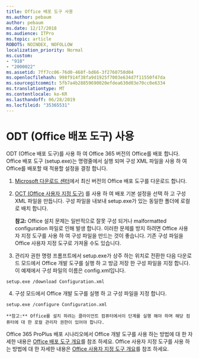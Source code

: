 ```yaml
---
title: Office 배포 도구 사용
ms.author: pebaum
author: pebaum
ms.date: 12/17/2018
ms.audience: ITPro
ms.topic: article
ROBOTS: NOINDEX, NOFOLLOW
localization_priority: Normal
ms.custom:
- "918"
- "2000022"
ms.assetid: 7ff7cc06-76d0-468f-bd66-3f2760750d04
ms.openlocfilehash: 998f914f38fa9d1925f7003e634d7f11550f47da
ms.sourcegitcommit: 5fb7a4b28859690020efdea630d03e70cc0e6334
ms.translationtype: MT
ms.contentlocale: ko-KR
ms.lasthandoff: 06/28/2019
ms.locfileid: "35365531"
---
```

# <a name="using-the-office-deployment-tool-odt"></a>ODT (Office 배포 도구) 사용

ODT (Office 배포 도구)를 사용 하 여 Office 365 버전의 Office를 배포 합니다. Office 배포 도구 (setup.exe)는 명령줄에서 실행 되며 구성 XML 파일을 사용 하 여 Office를 배포할 때 적용할 설정을 결정 합니다.
  
1. [Microsoft 다운로드 센터](http://go.microsoft.com/fwlink/p/?LinkID=626065)에서 최신 버전의 Office 배포 도구를 다운로드 합니다.

2. [OCT (Office 사용자 지정 도구)](https://config.office.com) 를 사용 하 여 배포 기본 설정을 선택 하 고 구성 XML 파일을 만듭니다. 구성 파일을 내보내 setup.exe가 있는 동일한 폴더에 로컬로 배치 합니다.

    **참고:** Office 설치 문제는 일반적으로 잘못 구성 되거나 malformatted configuration 파일로 인해 발생 합니다. 이러한 문제를 방지 하려면 Office 사용자 지정 도구를 사용 하 여 구성 파일을 만드는 것이 좋습니다. 기존 구성 파일을 Office 사용자 지정 도구로 가져올 수도 있습니다.

3. 관리자 권한 명령 프롬프트에서 setup.exe가 상주 하는 위치로 전환한 다음 다운로드 모드에서 Office 개발 도구를 실행 하 고 방금 저장 한 구성 파일을 지정 합니다. 이 예제에서 구성 파일의 이름은 config.xml입니다.
    
  ```
  setup.exe /download Configuration.xml  
  ```

4. 구성 모드에서 Office 개발 도구를 실행 하 고 구성 파일을 지정 합니다.
    
  ```
  setup.exe /configure Configuration.xml
  ```

    **참고:** Office를 설치 하려는 클라이언트 컴퓨터에서이 단계를 실행 해야 하며 해당 컴퓨터에 대 한 로컬 관리자 권한이 있어야 합니다.

Office 365 ProPlus 배포 시나리오에서 Office 개발 도구를 사용 하는 방법에 대 한 자세한 내용은 [Office 배포 도구 개요](https://docs.microsoft.com/deployoffice/overview-of-the-office-2016-deployment-tool)를 참조 하세요. Office 사용자 지정 도구를 사용 하는 방법에 대 한 자세한 내용은 [Office 사용자 지정 도구 개요](https://docs.microsoft.com/DeployOffice/overview-of-the-office-customization-tool-for-click-to-run)를 참조 하세요.
